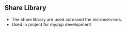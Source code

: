 ## Share Library

* The share library are used acrossed the microservices.
* Used in project for myapp development 
